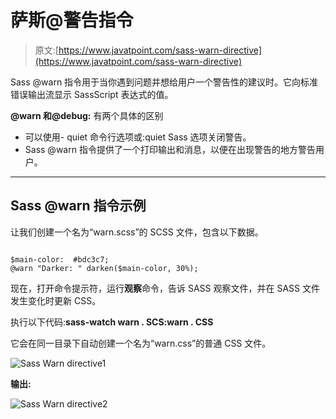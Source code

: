 # 萨斯@警告指令

> 原文:[https://www.javatpoint.com/sass-warn-directive](https://www.javatpoint.com/sass-warn-directive)

Sass @warn 指令用于当你遇到问题并想给用户一个警告性的建议时。它向标准错误输出流显示 SassScript 表达式的值。

**@warn 和@debug:** 有两个具体的区别

*   可以使用- quiet 命令行选项或:quiet Sass 选项关闭警告。
*   Sass @warn 指令提供了一个打印输出和消息，以便在出现警告的地方警告用户。

* * *

## Sass @warn 指令示例

让我们创建一个名为“warn.scss”的 SCSS 文件，包含以下数据。

```

$main-color:  #bdc3c7;
@warn "Darker: " darken($main-color, 30%); 

```

现在，打开命令提示符，运行**观察**命令，告诉 SASS 观察文件，并在 SASS 文件发生变化时更新 CSS。

执行以下代码:**sass-watch warn . SCS:warn . CSS**

它会在同一目录下自动创建一个名为“warn.css”的普通 CSS 文件。

![Sass Warn directive1](../Images/7004f0ba461fbbb4af57b01ea4929bc9.png)

**输出:**

![Sass Warn directive2](../Images/90d9adf39740873adb5abcedf91d4df5.png)